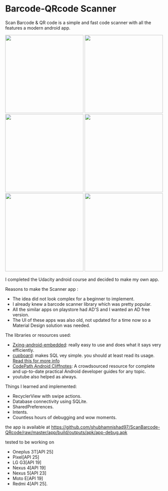 # Barcode-QRcode Scanner
Scan Barcode &amp; QR code is a simple and fast code scanner with all the features a modern android app.

<img src="screenshots/PhoneScreenshot1.jpg" width="250">  <img src="screenshots/PhoneScreenshot2.jpg" width="250">  <img src="screenshots/PhoneScreenshot3.jpg" width="250">  <img src="screenshots/PhoneScreenshot4.jpg" width="250">  <img src="screenshots/PhoneScreenshot5.jpg" width="250">  <img src="screenshots/PhoneScreenshot6.jpg" width="250">


I completed the Udacity android course and decided to make my own app.

Reasons to make the Scanner app :
* The idea did not look complex for a beginner to implement.
* I already knew a barcode scanner library which was pretty popular.
* All the similar apps on playstore had AD'S and I wanted an AD free version.
* The UI of these apps was also old, not updated for a time now so a Material Design solution was needed.


The libraries or resources used:
* [Zxing-android-embedded](https://github.com/journeyapps/zxing-android-embedded): really easy to use and does what it says very efficiently.
* [cupboard](https://bitbucket.org/littlerobots/cupboard): makes SQL vey simple. you should at least read its usage. [Read this for more info](http://guides.codepath.com/android/Easier-SQL-with-Cupboard)
* [CodePath Android Cliffnotes](http://guides.codepath.com/android): A crowdsourced resource for complete and up-to-date practical Android developer guides for any topic.
* youtube also helped as always.


Things I learned and implemented:
* RecyclerView with swipe actions.
* Database connectivity using SQLite.
* SharedPreferences.
* Intents.
* Countless hours of debugging and wow moments.


the app is available at https://github.com/shubhamnishad97/ScanBarcode-QRcode/raw/master/app/build/outputs/apk/app-debug.apk

tested to be working on 
* Oneplus 3T[API 25]
* Pixel[API 25]
* LG G3[API 19]
* Nexus 4[API 19]
* Nexus 5[API 23]
* Moto E[API 19]
* Redmi 4[API 25].
 
